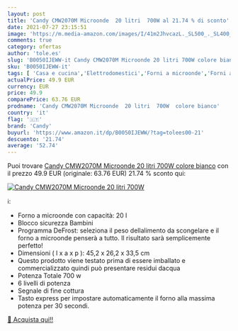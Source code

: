 ```yaml
---
layout: post
title: 'Candy CMW2070M Microonde  20 litri  700W al 21.74 % di sconto'
date: 2021-07-27 23:15:51
image: 'https://m.media-amazon.com/images/I/41m2JhvcazL._SL500_._SL400_.jpg'
comments: true
category: ofertas
author: 'tole.es'
slug: 'B0050IJEWW-it Candy CMW2070M Microonde 20 litri 700W colore bianco'
sku: 'B0050IJEWW-it'
tags: [ 'Casa e cucina','Elettrodomestici','Forni a microonde','Forni a microonde standard','candy', ]
actualPrice: 49.9 EUR
currency: EUR
price: 49.9
comparePrice: 63.76 EUR
prodname: 'Candy CMW2070M Microonde  20 litri  700W  colore bianco'
country: 'it'
flag: '🇮🇹'
brand: 'Candy'
buyurl: 'https://www.amazon.it/dp/B0050IJEWW/?tag=tolees00-21'
descuento: '21.74'
average: '52.74'
---
```


Puoi trovare [Candy CMW2070M Microonde  20 litri  700W  colore bianco](https://www.amazon.it/dp/B0050IJEWW/?tag=tolees00-21) con il prezzo 49.9 EUR (originale: 63.76 EUR) 21.74 % sconto qui:

[![Candy CMW2070M Microonde  20 litri  700W](https://m.media-amazon.com/images/I/41m2JhvcazL._SL500_._SL400_.jpg)](https://www.amazon.it/dp/B0050IJEWW/?tag=tolees00-21)

ℹ️:

- Forno a microonde con capacità: 20 l
- Blocco sicurezza Bambini
- Programma DeFrost: seleziona il peso dellalimento da scongelare e il forno a microonde penserà a tutto. Il risultato sarà semplicemente perfetto!
- Dimensioni ( l x a x p ): 45,2 x 26,2 x 33,5 cm
- Questo prodotto viene testato prima di essere imballato e commercializzato quindi può presentare residui dacqua
- Potenza Totale 700 w
- 6 livelli di potenza
- Segnale di fine cottura
- Tasto express per impostare automaticamente il forno alla massima potenza per 30 secondi.

[🛒 Acquista qui!!](https://www.amazon.it/dp/B0050IJEWW/?tag=tolees00-21)
